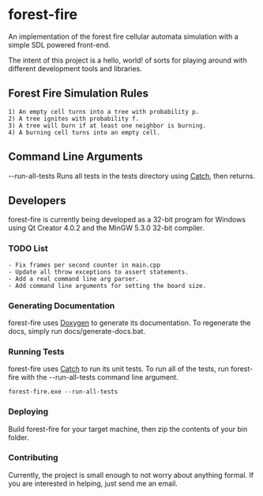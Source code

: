 # forest-fire
An implementation of the forest fire cellular automata simulation with a simple SDL powered front-end.

The intent of this project is a hello, world! of sorts for playing around with different development tools and libraries.

## Forest Fire Simulation Rules
    1) An empty cell turns into a tree with probability p.
    2) A tree ignites with probability f.
    3) A tree will burn if at least one neighbor is burning.
    4) A burning cell turns into an empty cell.
	
## Command Line Arguments
--run-all-tests Runs all tests in the tests directory using [Catch](https://github.com/philsquared/Catch), then returns.

## Developers
forest-fire is currently being developed as a 32-bit program for Windows using Qt Creator 4.0.2 and the MinGW 5.3.0 32-bit compiler.

### TODO List
	- Fix frames per second counter in main.cpp
	- Update all throw exceptions to assert statements.
	- Add a real command line arg parser.
	- Add command line arguments for setting the board size.

### Generating Documentation
forest-fire uses [Doxygen](http://www.stack.nl/~dimitri/doxygen/) to generate its documentation. To regenerate the docs, simply run docs/generate-docs.bat.

### Running Tests
forest-fire uses [Catch](https://github.com/philsquared/Catch) to run its unit tests. To run all of the tests, run forest-fire with the --run-all-tests command line argument.

	forest-fire.exe --run-all-tests
	
### Deploying
Build forest-fire for your target machine, then zip the contents of your bin folder.

### Contributing
Currently, the project is small enough to not worry about anything formal. If you are interested in helping, just send me an email.
